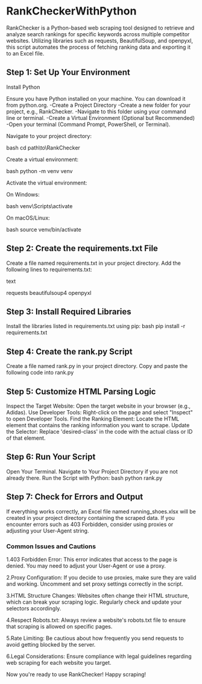 # RankCheckerWithPython
RankChecker is a Python-based web scraping tool designed to retrieve and analyze search rankings for specific keywords across multiple competitor websites. Utilizing libraries such as requests, BeautifulSoup, and openpyxl, this script automates the process of fetching ranking data and exporting it to an Excel file.

## Step 1: Set Up Your Environment
Install Python

Ensure you have Python installed on your machine. You can download it from python.org.
-Create a Project Directory
-Create a new folder for your project, e.g., RankChecker.
-Navigate to this folder using your command line or terminal.
-Create a Virtual Environment (Optional but Recommended)
-Open your terminal (Command Prompt, PowerShell, or Terminal).

Navigate to your project directory:

bash
cd path\to\RankChecker

Create a virtual environment:

bash
python -m venv venv

Activate the virtual environment:

On Windows:

bash
venv\Scripts\activate

On macOS/Linux:

bash
source venv/bin/activate

## Step 2: Create the requirements.txt File

Create a file named requirements.txt in your project directory.
Add the following lines to requirements.txt:

text

requests
beautifulsoup4
openpyxl

## Step 3: Install Required Libraries

Install the libraries listed in requirements.txt using pip:
bash
pip install -r requirements.txt


## Step 4: Create the rank.py Script

Create a file named rank.py in your project directory.
Copy and paste the following code into rank.py


## Step 5: Customize HTML Parsing Logic

Inspect the Target Website: Open the target website in your browser (e.g., Adidas).
Use Developer Tools: Right-click on the page and select "Inspect" to open Developer Tools.
Find the Ranking Element: Locate the HTML element that contains the ranking information you want to scrape.
Update the Selector: Replace 'desired-class' in the code with the actual class or ID of that element.

## Step 6: Run Your Script

Open Your Terminal.
Navigate to Your Project Directory if you are not already there.
Run the Script with Python:
bash
python rank.py

## Step 7: Check for Errors and Output

If everything works correctly, an Excel file named running_shoes.xlsx will be created in your project directory containing the scraped data.
If you encounter errors such as 403 Forbidden, consider using proxies or adjusting your User-Agent string.

### Common Issues and Cautions

1.403 Forbidden Error:
This error indicates that access to the page is denied. You may need to adjust your User-Agent or use a proxy.

2.Proxy Configuration:
If you decide to use proxies, make sure they are valid and working.
Uncomment and set proxy settings correctly in the script.

3.HTML Structure Changes:
Websites often change their HTML structure, which can break your scraping logic. Regularly check and update your selectors accordingly.

4.Respect Robots.txt:
Always review a website's robots.txt file to ensure that scraping is allowed on specific pages.

5.Rate Limiting:
Be cautious about how frequently you send requests to avoid getting blocked by the server.

6.Legal Considerations:
Ensure compliance with legal guidelines regarding web scraping for each website you target.

Now you're ready to use RankChecker! Happy scraping!

